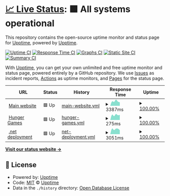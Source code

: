 # [📈 Live Status](https://upptime.github.io/upptime): <!--live status--> **🟩 All systems operational**

This repository contains the open-source uptime monitor and status page for [Upptime](https://upptime.js.org), powered by [Upptime](https://github.com/upptime/upptime).

[![Uptime CI](https://github.com/VaiTon/openfoodfacts-upptime/workflows/Uptime%20CI/badge.svg)](https://github.com/VaiTon/openfoodfacts-upptime/actions?query=workflow%3A%22Uptime+CI%22)
[![Response Time CI](https://github.com/VaiTon/openfoodfacts-upptime/workflows/Response%20Time%20CI/badge.svg)](https://github.com/VaiTon/openfoodfacts-upptime/actions?query=workflow%3A%22Response+Time+CI%22)
[![Graphs CI](https://github.com/VaiTon/openfoodfacts-upptime/workflows/Graphs%20CI/badge.svg)](https://github.com/VaiTon/openfoodfacts-upptime/actions?query=workflow%3A%22Graphs+CI%22)
[![Static Site CI](https://github.com/VaiTon/openfoodfacts-upptime/workflows/Static%20Site%20CI/badge.svg)](https://github.com/VaiTon/openfoodfacts-upptime/actions?query=workflow%3A%22Static+Site+CI%22)
[![Summary CI](https://github.com/VaiTon/openfoodfacts-upptime/workflows/Summary%20CI/badge.svg)](https://github.com/VaiTon/openfoodfacts-upptime/actions?query=workflow%3A%22Summary+CI%22)

With [Upptime](https://upptime.js.org), you can get your own unlimited and free uptime monitor and status page, powered entirely by a GitHub repository. We use [Issues](https://github.com/upptime/upptime/issues) as incident reports, [Actions](https://github.com/VaiTon/openfoodfacts-upptime/actions) as uptime monitors, and [Pages](https://upptime.github.io/upptime) for the status page.

<!--start: status pages-->
<!-- This summary is generated by Upptime (https://github.com/upptime/upptime) -->
<!-- Do not edit this manually, your changes will be overwritten -->
<!-- prettier-ignore -->
| URL | Status | History | Response Time | Uptime |
| --- | ------ | ------- | ------------- | ------ |
| <img alt="" src="https://icons.duckduckgo.com/ip3/world.openfoodfacts.org.ico" height="13"> [Main website](https://world.openfoodfacts.org) | 🟩 Up | [main-website.yml](https://github.com/VaiTon/openfoodfacts-upptime/commits/HEAD/history/main-website.yml) | <details><summary><img alt="Response time graph" src="./graphs/main-website/response-time-week.png" height="20"> 3387ms</summary><br><a href="https://VaiTon.github.io/openfoodfacts-upptime/history/main-website"><img alt="Response time 3387" src="https://img.shields.io/endpoint?url=https%3A%2F%2Fraw.githubusercontent.com%2FVaiTon%2Fopenfoodfacts-upptime%2FHEAD%2Fapi%2Fmain-website%2Fresponse-time.json"></a><br><a href="https://VaiTon.github.io/openfoodfacts-upptime/history/main-website"><img alt="24-hour response time 2867" src="https://img.shields.io/endpoint?url=https%3A%2F%2Fraw.githubusercontent.com%2FVaiTon%2Fopenfoodfacts-upptime%2FHEAD%2Fapi%2Fmain-website%2Fresponse-time-day.json"></a><br><a href="https://VaiTon.github.io/openfoodfacts-upptime/history/main-website"><img alt="7-day response time 3387" src="https://img.shields.io/endpoint?url=https%3A%2F%2Fraw.githubusercontent.com%2FVaiTon%2Fopenfoodfacts-upptime%2FHEAD%2Fapi%2Fmain-website%2Fresponse-time-week.json"></a><br><a href="https://VaiTon.github.io/openfoodfacts-upptime/history/main-website"><img alt="30-day response time 3387" src="https://img.shields.io/endpoint?url=https%3A%2F%2Fraw.githubusercontent.com%2FVaiTon%2Fopenfoodfacts-upptime%2FHEAD%2Fapi%2Fmain-website%2Fresponse-time-month.json"></a><br><a href="https://VaiTon.github.io/openfoodfacts-upptime/history/main-website"><img alt="1-year response time 3387" src="https://img.shields.io/endpoint?url=https%3A%2F%2Fraw.githubusercontent.com%2FVaiTon%2Fopenfoodfacts-upptime%2FHEAD%2Fapi%2Fmain-website%2Fresponse-time-year.json"></a></details> | <details><summary><a href="https://VaiTon.github.io/openfoodfacts-upptime/history/main-website">100.00%</a></summary><a href="https://VaiTon.github.io/openfoodfacts-upptime/history/main-website"><img alt="All-time uptime 100.00%" src="https://img.shields.io/endpoint?url=https%3A%2F%2Fraw.githubusercontent.com%2FVaiTon%2Fopenfoodfacts-upptime%2FHEAD%2Fapi%2Fmain-website%2Fuptime.json"></a><br><a href="https://VaiTon.github.io/openfoodfacts-upptime/history/main-website"><img alt="24-hour uptime 100.00%" src="https://img.shields.io/endpoint?url=https%3A%2F%2Fraw.githubusercontent.com%2FVaiTon%2Fopenfoodfacts-upptime%2FHEAD%2Fapi%2Fmain-website%2Fuptime-day.json"></a><br><a href="https://VaiTon.github.io/openfoodfacts-upptime/history/main-website"><img alt="7-day uptime 100.00%" src="https://img.shields.io/endpoint?url=https%3A%2F%2Fraw.githubusercontent.com%2FVaiTon%2Fopenfoodfacts-upptime%2FHEAD%2Fapi%2Fmain-website%2Fuptime-week.json"></a><br><a href="https://VaiTon.github.io/openfoodfacts-upptime/history/main-website"><img alt="30-day uptime 100.00%" src="https://img.shields.io/endpoint?url=https%3A%2F%2Fraw.githubusercontent.com%2FVaiTon%2Fopenfoodfacts-upptime%2FHEAD%2Fapi%2Fmain-website%2Fuptime-month.json"></a><br><a href="https://VaiTon.github.io/openfoodfacts-upptime/history/main-website"><img alt="1-year uptime 100.00%" src="https://img.shields.io/endpoint?url=https%3A%2F%2Fraw.githubusercontent.com%2FVaiTon%2Fopenfoodfacts-upptime%2FHEAD%2Fapi%2Fmain-website%2Fuptime-year.json"></a></details>
| <img alt="" src="https://icons.duckduckgo.com/ip3/hunger.openfoodfacts.org.ico" height="13"> [Hunger Games](https://hunger.openfoodfacts.org/) | 🟩 Up | [hunger-games.yml](https://github.com/VaiTon/openfoodfacts-upptime/commits/HEAD/history/hunger-games.yml) | <details><summary><img alt="Response time graph" src="./graphs/hunger-games/response-time-week.png" height="20"> 275ms</summary><br><a href="https://VaiTon.github.io/openfoodfacts-upptime/history/hunger-games"><img alt="Response time 275" src="https://img.shields.io/endpoint?url=https%3A%2F%2Fraw.githubusercontent.com%2FVaiTon%2Fopenfoodfacts-upptime%2FHEAD%2Fapi%2Fhunger-games%2Fresponse-time.json"></a><br><a href="https://VaiTon.github.io/openfoodfacts-upptime/history/hunger-games"><img alt="24-hour response time 283" src="https://img.shields.io/endpoint?url=https%3A%2F%2Fraw.githubusercontent.com%2FVaiTon%2Fopenfoodfacts-upptime%2FHEAD%2Fapi%2Fhunger-games%2Fresponse-time-day.json"></a><br><a href="https://VaiTon.github.io/openfoodfacts-upptime/history/hunger-games"><img alt="7-day response time 275" src="https://img.shields.io/endpoint?url=https%3A%2F%2Fraw.githubusercontent.com%2FVaiTon%2Fopenfoodfacts-upptime%2FHEAD%2Fapi%2Fhunger-games%2Fresponse-time-week.json"></a><br><a href="https://VaiTon.github.io/openfoodfacts-upptime/history/hunger-games"><img alt="30-day response time 275" src="https://img.shields.io/endpoint?url=https%3A%2F%2Fraw.githubusercontent.com%2FVaiTon%2Fopenfoodfacts-upptime%2FHEAD%2Fapi%2Fhunger-games%2Fresponse-time-month.json"></a><br><a href="https://VaiTon.github.io/openfoodfacts-upptime/history/hunger-games"><img alt="1-year response time 275" src="https://img.shields.io/endpoint?url=https%3A%2F%2Fraw.githubusercontent.com%2FVaiTon%2Fopenfoodfacts-upptime%2FHEAD%2Fapi%2Fhunger-games%2Fresponse-time-year.json"></a></details> | <details><summary><a href="https://VaiTon.github.io/openfoodfacts-upptime/history/hunger-games">100.00%</a></summary><a href="https://VaiTon.github.io/openfoodfacts-upptime/history/hunger-games"><img alt="All-time uptime 100.00%" src="https://img.shields.io/endpoint?url=https%3A%2F%2Fraw.githubusercontent.com%2FVaiTon%2Fopenfoodfacts-upptime%2FHEAD%2Fapi%2Fhunger-games%2Fuptime.json"></a><br><a href="https://VaiTon.github.io/openfoodfacts-upptime/history/hunger-games"><img alt="24-hour uptime 100.00%" src="https://img.shields.io/endpoint?url=https%3A%2F%2Fraw.githubusercontent.com%2FVaiTon%2Fopenfoodfacts-upptime%2FHEAD%2Fapi%2Fhunger-games%2Fuptime-day.json"></a><br><a href="https://VaiTon.github.io/openfoodfacts-upptime/history/hunger-games"><img alt="7-day uptime 100.00%" src="https://img.shields.io/endpoint?url=https%3A%2F%2Fraw.githubusercontent.com%2FVaiTon%2Fopenfoodfacts-upptime%2FHEAD%2Fapi%2Fhunger-games%2Fuptime-week.json"></a><br><a href="https://VaiTon.github.io/openfoodfacts-upptime/history/hunger-games"><img alt="30-day uptime 100.00%" src="https://img.shields.io/endpoint?url=https%3A%2F%2Fraw.githubusercontent.com%2FVaiTon%2Fopenfoodfacts-upptime%2FHEAD%2Fapi%2Fhunger-games%2Fuptime-month.json"></a><br><a href="https://VaiTon.github.io/openfoodfacts-upptime/history/hunger-games"><img alt="1-year uptime 100.00%" src="https://img.shields.io/endpoint?url=https%3A%2F%2Fraw.githubusercontent.com%2FVaiTon%2Fopenfoodfacts-upptime%2FHEAD%2Fapi%2Fhunger-games%2Fuptime-year.json"></a></details>
| <img alt="" src="https://icons.duckduckgo.com/ip3/world.openfoodfacts.net.ico" height="13"> [.net deployment](https://world.openfoodfacts.net) | 🟩 Up | [net-deployment.yml](https://github.com/VaiTon/openfoodfacts-upptime/commits/HEAD/history/net-deployment.yml) | <details><summary><img alt="Response time graph" src="./graphs/net-deployment/response-time-week.png" height="20"> 3051ms</summary><br><a href="https://VaiTon.github.io/openfoodfacts-upptime/history/net-deployment"><img alt="Response time 3051" src="https://img.shields.io/endpoint?url=https%3A%2F%2Fraw.githubusercontent.com%2FVaiTon%2Fopenfoodfacts-upptime%2FHEAD%2Fapi%2Fnet-deployment%2Fresponse-time.json"></a><br><a href="https://VaiTon.github.io/openfoodfacts-upptime/history/net-deployment"><img alt="24-hour response time 2831" src="https://img.shields.io/endpoint?url=https%3A%2F%2Fraw.githubusercontent.com%2FVaiTon%2Fopenfoodfacts-upptime%2FHEAD%2Fapi%2Fnet-deployment%2Fresponse-time-day.json"></a><br><a href="https://VaiTon.github.io/openfoodfacts-upptime/history/net-deployment"><img alt="7-day response time 3051" src="https://img.shields.io/endpoint?url=https%3A%2F%2Fraw.githubusercontent.com%2FVaiTon%2Fopenfoodfacts-upptime%2FHEAD%2Fapi%2Fnet-deployment%2Fresponse-time-week.json"></a><br><a href="https://VaiTon.github.io/openfoodfacts-upptime/history/net-deployment"><img alt="30-day response time 3051" src="https://img.shields.io/endpoint?url=https%3A%2F%2Fraw.githubusercontent.com%2FVaiTon%2Fopenfoodfacts-upptime%2FHEAD%2Fapi%2Fnet-deployment%2Fresponse-time-month.json"></a><br><a href="https://VaiTon.github.io/openfoodfacts-upptime/history/net-deployment"><img alt="1-year response time 3051" src="https://img.shields.io/endpoint?url=https%3A%2F%2Fraw.githubusercontent.com%2FVaiTon%2Fopenfoodfacts-upptime%2FHEAD%2Fapi%2Fnet-deployment%2Fresponse-time-year.json"></a></details> | <details><summary><a href="https://VaiTon.github.io/openfoodfacts-upptime/history/net-deployment">100.00%</a></summary><a href="https://VaiTon.github.io/openfoodfacts-upptime/history/net-deployment"><img alt="All-time uptime 100.00%" src="https://img.shields.io/endpoint?url=https%3A%2F%2Fraw.githubusercontent.com%2FVaiTon%2Fopenfoodfacts-upptime%2FHEAD%2Fapi%2Fnet-deployment%2Fuptime.json"></a><br><a href="https://VaiTon.github.io/openfoodfacts-upptime/history/net-deployment"><img alt="24-hour uptime 100.00%" src="https://img.shields.io/endpoint?url=https%3A%2F%2Fraw.githubusercontent.com%2FVaiTon%2Fopenfoodfacts-upptime%2FHEAD%2Fapi%2Fnet-deployment%2Fuptime-day.json"></a><br><a href="https://VaiTon.github.io/openfoodfacts-upptime/history/net-deployment"><img alt="7-day uptime 100.00%" src="https://img.shields.io/endpoint?url=https%3A%2F%2Fraw.githubusercontent.com%2FVaiTon%2Fopenfoodfacts-upptime%2FHEAD%2Fapi%2Fnet-deployment%2Fuptime-week.json"></a><br><a href="https://VaiTon.github.io/openfoodfacts-upptime/history/net-deployment"><img alt="30-day uptime 100.00%" src="https://img.shields.io/endpoint?url=https%3A%2F%2Fraw.githubusercontent.com%2FVaiTon%2Fopenfoodfacts-upptime%2FHEAD%2Fapi%2Fnet-deployment%2Fuptime-month.json"></a><br><a href="https://VaiTon.github.io/openfoodfacts-upptime/history/net-deployment"><img alt="1-year uptime 100.00%" src="https://img.shields.io/endpoint?url=https%3A%2F%2Fraw.githubusercontent.com%2FVaiTon%2Fopenfoodfacts-upptime%2FHEAD%2Fapi%2Fnet-deployment%2Fuptime-year.json"></a></details>

<!--end: status pages-->

[**Visit our status website →**](https://upptime.github.io/upptime)

## 📄 License

- Powered by: [Upptime](https://github.com/upptime/upptime)
- Code: [MIT](./LICENSE) © [Upptime](https://upptime.js.org)
- Data in the `./history` directory: [Open Database License](https://opendatacommons.org/licenses/odbl/1-0/)
